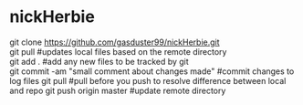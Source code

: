 nickHerbie
==========

git clone https://github.com/gasduster99/nickHerbie.git  
git pull                                             #updates local files based on the remote directory  
git add .                                            #add any new files to be tracked by git  
git commit -am "small comment about changes made"    #commit changes to log files
git pull                                             #pull before you push to resolve difference between local and repo 
git push origin master                               #update remote directory  
